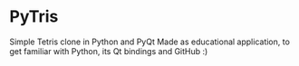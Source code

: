 # PyTris
Simple Tetris clone in Python and PyQt
Made as educational application, to get familiar with Python, its Qt bindings and GitHub :)
